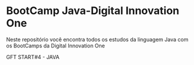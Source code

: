 # BootCamp Java-Digital Innovation One
Neste repositório você encontra todos os estudos da linguagem Java com os BootCamps da Digital Innovation One

GFT START#4 - JAVA
